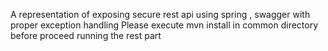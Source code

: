 A representation of exposing secure rest api using spring , swagger with proper exception handling
Please execute mvn install in common directory before proceed running the rest part 
